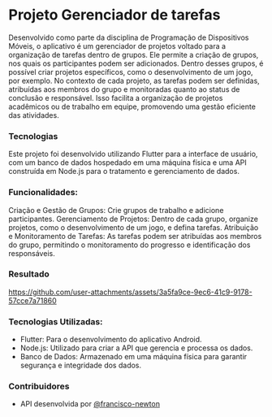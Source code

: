# Projeto Gerenciador de tarefas 
Desenvolvido como parte da disciplina de Programação de Dispositivos Móveis, o aplicativo é um gerenciador de projetos voltado para a organização de tarefas dentro de grupos. Ele permite a criação de grupos, nos quais os participantes podem ser adicionados. Dentro desses grupos, é possível criar projetos específicos, como o desenvolvimento de um jogo, por exemplo. No contexto de cada projeto, as tarefas podem ser definidas, atribuídas aos membros do grupo e monitoradas quanto ao status de conclusão e responsável. Isso facilita a organização de projetos acadêmicos ou de trabalho em equipe, promovendo uma gestão eficiente das atividades.

### Tecnologias
Este projeto foi desenvolvido utilizando Flutter para a interface de usuário, com um banco de dados hospedado em uma máquina física e uma API construída em Node.js para o tratamento e gerenciamento de dados.

### Funcionalidades:
Criação e Gestão de Grupos: Crie grupos de trabalho e adicione participantes.
Gerenciamento de Projetos: Dentro de cada grupo, organize projetos, como o desenvolvimento de um jogo, e defina tarefas.
Atribuição e Monitoramento de Tarefas: As tarefas podem ser atribuídas aos membros do grupo, permitindo o monitoramento do progresso e identificação dos responsáveis.

### Resultado

https://github.com/user-attachments/assets/3a5fa9ce-9ec6-41c9-9178-57cce7a71860

### Tecnologias Utilizadas:
- Flutter: Para o desenvolvimento do aplicativo Android.
- Node.js: Utilizado para criar a API que gerencia e processa os dados.
- Banco de Dados: Armazenado em uma máquina física para garantir segurança e integridade dos dados.

### Contribuidores

- API desenvolvida por [@francisco-newton](https://github.com/francisco-newton)
